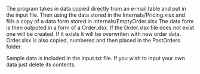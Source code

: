 The program takes in data copied directly from an e-mail table and put in the input file.
Then using the data stored in the Internals/Pricing.xlsx and fills a copy of a data form stored in Internals/EmptyOrder.xlsx
The data form is then outputed in a form of a Order.xlsx.
If the Order.xlsx file does not exist one will be created.
If it exists it will be overwriten with new order data.
Order.xlsx is also copied, numbered and then placed in the PastOrders folder.

Sample data is included in the input.txt file.
If you wish to input your own data just delete its contents.